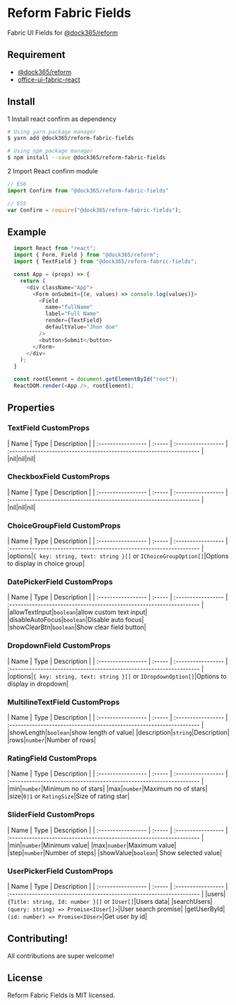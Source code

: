 # Reform Fabric Fields
Fabric UI Fields for [@dock365/reform](https://github.com/dock365/reform)

## Requirement
* [@dock365/reform](https://github.com/dock365/reform)
* [office-ui-fabric-react](https://github.com/OfficeDev/office-ui-fabric-react)

## Install
1 Install react confirm as dependency
  ```bash
  # Using yarn package manager
  $ yarn add @dock365/reform-fabric-fields

  # Using npm package manager
  $ npm install --save @dock365/reform-fabric-fields
  ```
2 Import React confirm module
  ```javascript
  // ES6
  import Confirm from "@dock365/reform-fabric-fields"

  // ES5
  var Confirm = require("@dock365/reform-fabric-fields");
  ```

## Example

```javascript
  import React from "react";
  import { Form, Field } from "@dock365/reform";
  import { TextField } from "@dock365/reform-fabric-fields";

  const App = (props) => {
    return (
      <div className="App">
        <Form onSubmit={(e, values) => console.log(values)}>
          <Field
            name="fullName"
            label="Full Name"
            render={TextField}
            defaultValue="Jhon doe"
          />
          <button>Submit</button>
        </Form>
      </div>
    );
  }

  const rootElement = document.getElementById("root");
  ReactDOM.render(<App />, rootElement);
```
## Properties
### TextField CustomProps
| Name               | Type   | Description                                                          |
| :----------------- | :----- | :----------------- | :------------------------------------------------------------------- |
|nil|nil|nil|

### CheckboxField CustomProps
| Name               | Type   | Description                                                          |
| :----------------- | :----- | :----------------- | :------------------------------------------------------------------- |
|nil|nil|nil|

### ChoiceGroupField CustomProps
| Name               | Type   | Description                                                          |
| :----------------- | :----- | :----------------- | :------------------------------------------------------------------- |
|options|`{ key: string, text: string }[]` or `IChoiceGroupOption[]`|Options to display in choice group|

### DatePickerField CustomProps
| Name               | Type   | Description                                                          |
| :----------------- | :----- | :----------------- | :------------------------------------------------------------------- |
|allowTextInput|`boolean`|allow custom text input|
|disableAutoFocus|`boolean`|Disable auto focus|
|showClearBtn|`boolean`|Show clear field button|

### DropdownField CustomProps
| Name               | Type   | Description                                                          |
| :----------------- | :----- | :----------------- | :------------------------------------------------------------------- |
|options|`{ key: string, text: string }[]` or `IDropdownOption[]`|Options to display in dropdown|

### MultilineTextField CustomProps
| Name               | Type   | Description                                                          |
| :----------------- | :----- | :----------------- | :------------------------------------------------------------------- |
|showLength|`boolean`|show length of value|
|description|`string`|Description|
|rows|`number`|Number of rows|

### RatingField CustomProps
| Name               | Type   | Description                                                          |
| :----------------- | :----- | :----------------- | :------------------------------------------------------------------- |
|min|`number`|Minimum no of stars|
|max|`number`|Maximum no of stars|
|size|`0|1` or `RatingSize`|Size of rating star|

### SliderField CustomProps
| Name               | Type   | Description                                                          |
| :----------------- | :----- | :----------------- | :------------------------------------------------------------------- |
|min|`number`|Minimum value|
|max|`number`|Maximum value|
|step|`number`|Number of steps|
|showValue|`boolean`| Show selected value|

### UserPickerField CustomProps
| Name               | Type   | Description                                                          |
| :----------------- | :----- | :----------------- | :------------------------------------------------------------------- |
|users|`{Title: string, Id: number }[]` or `IUser[]`|Users data|
|searchUsers|`(query: string) => Promise<IUser[]>`|User search promise|
|getUserById|`(id: number) => Promise<IUser>`|Get user by id|


## Contributing!
All contributions are super welcome!


## License

Reform Fabric Fields is MIT licensed.